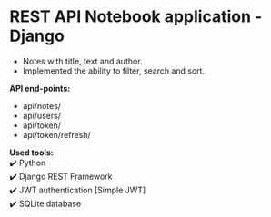 # REST API Notebook application - Django

- Notes with title, text and author.
- Implemented the ability to filter, search and sort.


__API end-points:__
- api/notes/
- api/users/
- api/token/
- api/token/refresh/


__Used tools:__    
:heavy_check_mark: Python     
:heavy_check_mark: Django REST Framework    
:heavy_check_mark: JWT authentication [Simple JWT]    
:heavy_check_mark: SQLite database    
